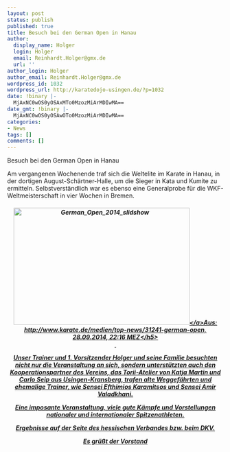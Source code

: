 ```yaml
---
layout: post
status: publish
published: true
title: Besuch bei den German Open in Hanau
author:
  display_name: Holger
  login: Holger
  email: Reinhardt.Holger@gmx.de
  url: ''
author_login: Holger
author_email: Reinhardt.Holger@gmx.de
wordpress_id: 1032
wordpress_url: http://karatedojo-usingen.de/?p=1032
date: !binary |-
  MjAxNC0wOS0yOSAxMTo0MzozMiArMDIwMA==
date_gmt: !binary |-
  MjAxNC0wOS0yOSAwOTo0MzozMiArMDIwMA==
categories:
- News
tags: []
comments: []
---
```

<p>Besuch bei den German Open in Hanau</p>
<p>Am vergangenen Wochenende traf sich die Weltelite im Karate in Hanau, in der dortigen August-Sch&auml;rtner-Halle, um die Sieger in Kata und Kumite zu ermitteln. Selbstverst&auml;ndlich war es ebenso eine Generalprobe f&uuml;r die WKF-Weltmeisterschaft in vier Wochen in Bremen.</p>
<h5 style="text-align: center;"><a href="http:&#47;&#47;karatedojo-usingen.de&#47;2014&#47;09&#47;29&#47;besuch-bei-den-german-openhanau&#47;german_open_2014_slidshow&#47;" rel="attachment wp-att-1033"><img class="aligncenter size-full wp-image-1033" src="http:&#47;&#47;karatedojo-usingen.de&#47;wp-content&#47;uploads&#47;2014&#47;09&#47;German_Open_2014_slidshow.jpg" alt="German_Open_2014_slidshow" width="410" height="273" &#47;><&#47;a>Aus: http:&#47;&#47;www.karate.de&#47;medien&#47;top-news&#47;31241-german-open, 28.09.2014, 22:16 MEZ<&#47;h5><br />
&nbsp;</p>
<p>Unser Trainer und 1. Vorsitzender Holger und seine Familie besuchten nicht nur die Veranstaltung an sich, sondern unterst&uuml;tzten auch den Kooperationspartner des Vereins, das Torii-Atelier von Katja Martin und Carlo Seip aus Usingen-Kransberg, trafen alte Weggef&auml;hrten und ehemalige Trainer, wie Sensei Efthimios Karamitsos und Sensei Amir Valadkhani.</p>
<p>Eine imposante Veranstaltung, viele gute K&auml;mpfe und Vorstellungen nationaler und internationaler Spitzenathleten.</p>
<p>Ergebnisse auf der Seite des hessischen Verbandes bzw. beim DKV.</p>
<p>Es gr&uuml;&szlig;t der Vorstand</p>
